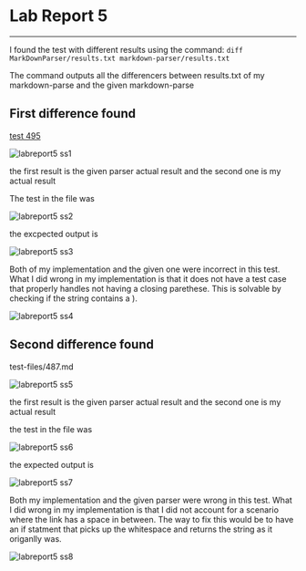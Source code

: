 # Lab Report 5
---

I found the test with different results using the command: `diff MarkDownParser/results.txt markdown-parser/results.txt`

The command outputs all the differencers between results.txt of my markdown-parse and the given markdown-parse

## First difference found

[test 495](https://github.com/nidhidhamnani/markdown-parser/blob/main/test-files/495.md)

![labreport5 ss1](https://user-images.githubusercontent.com/103283907/172286922-bf9bb9c8-894d-4a63-8999-034ddfddb2c4.png)

the first result is the given parser actual result and the second one is my actual result

The test in the file was

![labreport5 ss2](https://user-images.githubusercontent.com/103283907/172294707-2b85b9ea-9ae5-47a4-b23c-02f4938fc6eb.png)

the excpected output  is 

![labreport5 ss3](https://user-images.githubusercontent.com/103283907/172299876-d1402cab-21ea-4438-b332-f56fa0b5e101.png)

Both of my implementation and the given one were incorrect in this test. What I did wrong in my implementation is that it does not have a test case that properly handles not having a closing parethese. This is solvable by checking if the string contains a ).

![labreport5 ss4](https://user-images.githubusercontent.com/103283907/172313450-3f4b2f7f-7a33-4816-b9b2-d9fd4ea2da1b.png)


## Second difference found

test-files/487.md

![labreport5 ss5](https://user-images.githubusercontent.com/103283907/172313962-2e130a35-70db-4523-926e-6442f82bcae7.png)

the first result is the given parser actual result and the second one is my actual result

the test in the file was

![labreport5 ss6](https://user-images.githubusercontent.com/103283907/172315337-8d76f9c0-be55-460b-a7b3-b00734467a79.png)

the expected output is

![labreport5 ss7](https://user-images.githubusercontent.com/103283907/172317013-591fbc14-ce61-4980-9459-c330f6463852.png)

Both my implementation and the given parser were wrong in this test. What I did wrong in my implementation is that I did not account for a scenario where the link has a space in between. The way to fix this would be to have an if statment that picks up the whitespace and returns the string as it origanlly was.

![labreport5 ss8](https://user-images.githubusercontent.com/103283907/172319151-81481815-2c83-4126-bb48-5ef638a19e48.png)
